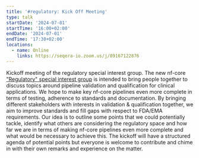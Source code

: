 ```yaml
---
title: '#regulatory: Kick Off Meeting'
type: talk
startDate: '2024-07-01'
startTime: '16:00+02:00'
endDate: '2024-07-01'
endTime: '17:30+02:00'
locations:
  - name: Online
    links: https://seqera-io.zoom.us/j/89167122876
---
```


Kickoff meeting of the regulatory special interest group. The new nf-core ["Regulatory" special interest group](https://nf-co.re/special-interest-groups/regulatory) is intended to bring people together to discuss topics around pipeline validation and qualification for clinical applications. We hope to make key nf-core pipelines even more complete in terms of testing, adherence to standards and documentation. By bringing different stakeholders with interests in validation & qualification together, we aim to improve standards and fill gaps with respect to FDA/EMA requirements.
Our idea is to outline some points that we could potentially tackle, identify what others are considering the regulatory space and how far we are in terms of making nf-core pipelines even more complete and what would be necessary to achieve this. 
The kickoff will have a structured agenda of potential points but everyone is welcome to contribute and chime in with their own remarks and experience on the matter.
